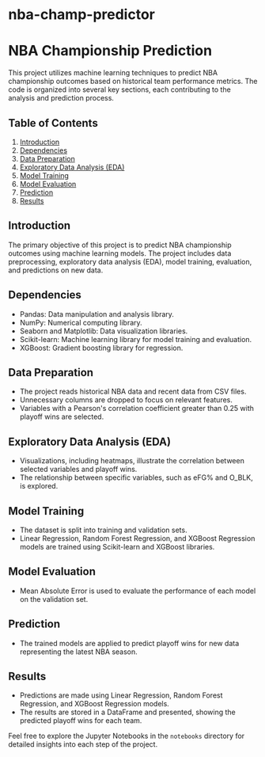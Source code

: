 # nba-champ-predictor
# NBA Championship Prediction

This project utilizes machine learning techniques to predict NBA championship outcomes based on historical team performance metrics. The code is organized into several key sections, each contributing to the analysis and prediction process.

## Table of Contents

1. [Introduction](#introduction)
2. [Dependencies](#dependencies)
3. [Data Preparation](#data-preparation)
4. [Exploratory Data Analysis (EDA)](#exploratory-data-analysis-eda)
5. [Model Training](#model-training)
6. [Model Evaluation](#model-evaluation)
7. [Prediction](#prediction)
8. [Results](#results)

## Introduction

The primary objective of this project is to predict NBA championship outcomes using machine learning models. The project includes data preprocessing, exploratory data analysis (EDA), model training, evaluation, and predictions on new data.

## Dependencies

- Pandas: Data manipulation and analysis library.
- NumPy: Numerical computing library.
- Seaborn and Matplotlib: Data visualization libraries.
- Scikit-learn: Machine learning library for model training and evaluation.
- XGBoost: Gradient boosting library for regression.

## Data Preparation

- The project reads historical NBA data and recent data from CSV files.
- Unnecessary columns are dropped to focus on relevant features.
- Variables with a Pearson's correlation coefficient greater than 0.25 with playoff wins are selected.

## Exploratory Data Analysis (EDA)

- Visualizations, including heatmaps, illustrate the correlation between selected variables and playoff wins.
- The relationship between specific variables, such as eFG% and O_BLK, is explored.

## Model Training

- The dataset is split into training and validation sets.
- Linear Regression, Random Forest Regression, and XGBoost Regression models are trained using Scikit-learn and XGBoost libraries.

## Model Evaluation

- Mean Absolute Error is used to evaluate the performance of each model on the validation set.

## Prediction

- The trained models are applied to predict playoff wins for new data representing the latest NBA season.

## Results

- Predictions are made using Linear Regression, Random Forest Regression, and XGBoost Regression models.
- The results are stored in a DataFrame and presented, showing the predicted playoff wins for each team.

Feel free to explore the Jupyter Notebooks in the `notebooks` directory for detailed insights into each step of the project.


